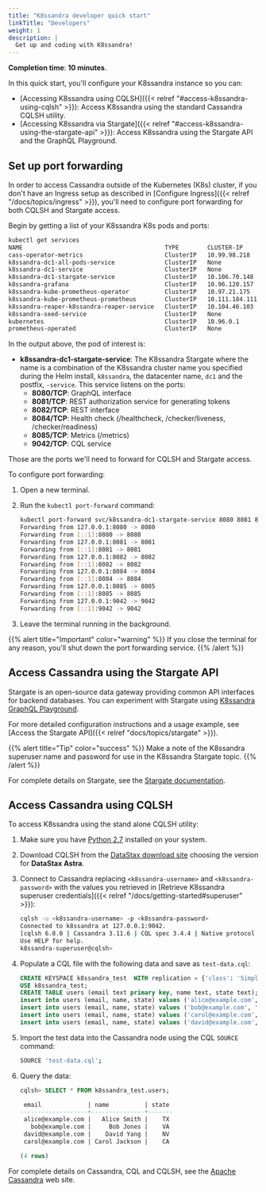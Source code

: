 ```yaml
---
title: "K8ssandra developer quick start"
linkTitle: "Developers"
weight: 1
description: |
  Get up and coding with K8ssandra!
---
```


**Completion time**: **10 minutes**.

In this quick start, you'll configure your K8ssandra instance so you can:

* [Accessing K8ssandra using CQLSH]({{< relref "#access-k8ssandra-using-cqlsh" >}}): Access K8ssandra using the standard Cassandra CQLSH utility.
* [Accessing K8ssandra via Stargate]({{< relref "#access-k8ssandra-using-the-stargate-api" >}}): Access K8ssandra using the Stargate API and the GraphQL Playground.

## Set up port forwarding

In order to access Cassandra outside of the Kubernetes (K8s) cluster, if you don't have an Ingress setup as described in [Configure Ingress]({{< relref "/docs/topics/ingress" >}}), you'll need to configure port forwarding for both CQLSH and Stargate access.

Begin by getting a list of your K8ssandra K8s pods and ports:

```bash
kubectl get services
NAME                                        TYPE        CLUSTER-IP       EXTERNAL-IP   PORT(S)                                                 AGE
cass-operator-metrics                       ClusterIP   10.99.98.218     <none>        8383/TCP,8686/TCP                                       21h
k8ssandra-dc1-all-pods-service              ClusterIP   None             <none>        9042/TCP,8080/TCP,9103/TCP                              21h
k8ssandra-dc1-service                       ClusterIP   None             <none>        9042/TCP,9142/TCP,8080/TCP,9103/TCP,9160/TCP            21h
k8ssandra-dc1-stargate-service              ClusterIP   10.106.70.148    <none>        8080/TCP,8081/TCP,8082/TCP,8084/TCP,8085/TCP,9042/TCP   21h
k8ssandra-grafana                           ClusterIP   10.96.120.157    <none>        80/TCP                                                  21h
k8ssandra-kube-prometheus-operator          ClusterIP   10.97.21.175     <none>        443/TCP                                                 21h
k8ssandra-kube-prometheus-prometheus        ClusterIP   10.111.184.111   <none>        9090/TCP                                                21h
k8ssandra-reaper-k8ssandra-reaper-service   ClusterIP   10.104.46.103    <none>        8080/TCP                                                21h
k8ssandra-seed-service                      ClusterIP   None             <none>        <none>                                                  21h
kubernetes                                  ClusterIP   10.96.0.1        <none>        443/TCP                                                 21h
prometheus-operated                         ClusterIP   None             <none>        9090/TCP                                                2
```

In the output above, the pod of interest is:

* **k8ssandra-dc1-stargate-service**: The K8ssandra Stargate where the name is a combination of the K8ssandra cluster name you specified during the Helm install, `k8ssandra`, the datacenter name, `dc1` and the postfix, `-service`. This service listens on the ports:
  * **8080/TCP**: GraphQL interface
  * **8081/TCP**: REST authorization service for generating tokens
  * **8082/TCP**: REST interface
  * **8084/TCP**: Health check (/healthcheck, /checker/liveness, /checker/readiness)
  * **8085/TCP**: Metrics (/metrics)
  * **9042/TCP**: CQL service

Those are the ports we'll need to forward for CQLSH and Stargate access.

To configure port forwarding:

1. Open a new terminal.

1. Run the `kubectl port-forward` command:

    ```bash
    kubectl port-forward svc/k8ssandra-dc1-stargate-service 8080 8081 8082 8084 8085 9042
    Forwarding from 127.0.0.1:8080 -> 8080
    Forwarding from [::1]:8080 -> 8080
    Forwarding from 127.0.0.1:8081 -> 8081
    Forwarding from [::1]:8081 -> 8081
    Forwarding from 127.0.0.1:8082 -> 8082
    Forwarding from [::1]:8082 -> 8082
    Forwarding from 127.0.0.1:8084 -> 8084
    Forwarding from [::1]:8084 -> 8084
    Forwarding from 127.0.0.1:8085 -> 8085
    Forwarding from [::1]:8085 -> 8085
    Forwarding from 127.0.0.1:9042 -> 9042
    Forwarding from [::1]:9042 -> 9042
    ```

1. Leave the terminal running in the background.

{{% alert title="Important" color="warning" %}}
If you close the terminal for any reason, you'll shut down the port forwarding service.
{{% /alert %}}

## Access Cassandra using the Stargate API

Stargate is an open-source data gateway providing common API interfaces for backend databases. You can experiment with Stargate using [K8ssandra GraphQL Playground](http://stargate.127.0.0.1.nip.io:8080/playground).

For more detailed configuration instructions and a usage example, see [Access the Stargate API]({{< relref "docs/topics/stargate" >}}).

{{% alert title="Tip" color="success" %}}
Make a note of the K8ssandra superuser name and password for use in the K8ssandra Stargate topic.
{{% /alert %}}

For complete details on Stargate, see the [Stargate documentation](https://stargate.io/docs/stargate/1.0/quickstart/quickstart.html).

## Access Cassandra using CQLSH

To access K8ssandra using the stand alone CQLSH utility:

1. Make sure you have [Python 2.7](https://www.python.org/download/releases/2.7/) installed on your system.

1. Download CQLSH from the  [DataStax download site](https://downloads.datastax.com/#cqlsh) choosing the version for **DataStax Astra**.

1. Connect to Cassandra replacing `<k8ssandra-username>` and `<k8ssandra-password>` with the values you retrieved in [Retrieve K8ssandra superuser credentials]({{< relref "/docs/getting-started#superuser" >}}):

    ```bash
    cqlsh -u <k8ssandra-username> -p <k8ssandra-password>
    Connected to k8ssandra at 127.0.0.1:9042.
    [cqlsh 6.8.0 | Cassandra 3.11.6 | CQL spec 3.4.4 | Native protocol v4]
    Use HELP for help.
    k8ssandra-superuser@cqlsh>
   ```

1. Populate a CQL file with the following data and save as `test-data.cql`:

    ```sql
    CREATE KEYSPACE k8ssandra_test  WITH replication = {'class': 'SimpleStrategy', 'replication_factor': 1};
    USE k8ssandra_test;
    CREATE TABLE users (email text primary key, name text, state text);
    insert into users (email, name, state) values ('alice@example.com', 'Alice Smith', 'TX');
    insert into users (email, name, state) values ('bob@example.com', 'Bob Jones', 'VA');
    insert into users (email, name, state) values ('carol@example.com', 'Carol Jackson', 'CA');
    insert into users (email, name, state) values ('david@example.com', 'David Yang', 'NV');
    ```

1. Import the test data into the Cassandra node using the CQL `SOURCE` command:

    ```bash
    SOURCE 'test-data.cql';
    ```

1. Query the data:

    ```sql
    cqlsh> SELECT * FROM k8ssandra_test.users;

     email             | name          | state
    -------------------+---------------+-------
     alice@example.com |   Alice Smith |    TX
       bob@example.com |     Bob Jones |    VA
     david@example.com |    David Yang |    NV
     carol@example.com | Carol Jackson |    CA

    (4 rows)
    ```

For complete details on Cassandra, CQL and CQLSH, see the [Apache Cassandra](https://cassandra.apache.org/) web site.
